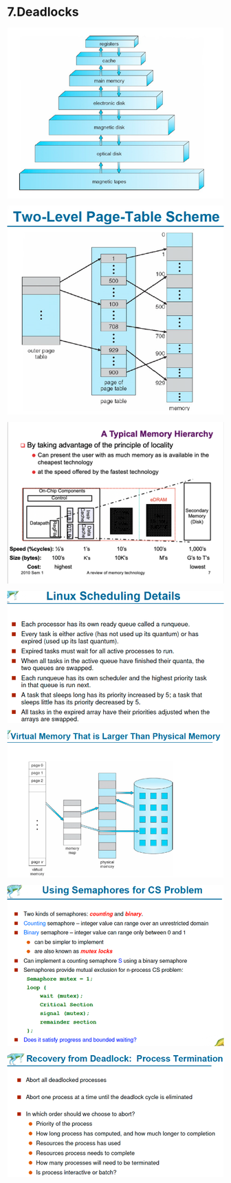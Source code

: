 # 7.Deadlocks

![](../.gitbook/assets/image%20%28131%29.png)

![](../.gitbook/assets/image%20%28130%29.png)

![](../.gitbook/assets/image%20%28141%29.png)

![](../.gitbook/assets/image%20%2839%29.png)

![](../.gitbook/assets/image%20%28124%29.png)

![](../.gitbook/assets/image%20%28157%29.png)

![](../.gitbook/assets/image%20%281%29.png)

